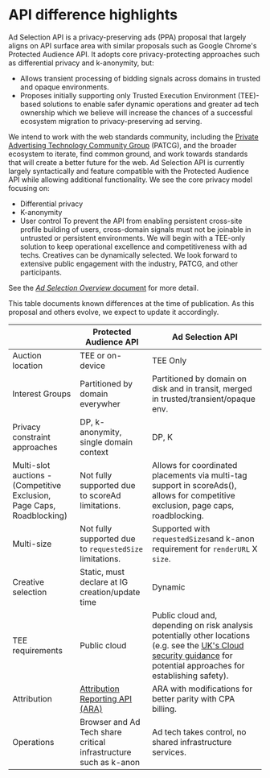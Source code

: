 # API difference highlights
Ad Selection API is a privacy-preserving ads (PPA) proposal that largely aligns on API surface area with similar proposals such as Google Chrome's Protected Audience API. It adopts core privacy-protecting approaches such as differential privacy and k-anonymity, but:
- Allows transient processing of bidding signals across domains in trusted and opaque environments.
- Proposes initially supporting only Trusted Execution Environment (TEE)-based solutions to enable safer dynamic operations and greater ad tech ownership which we believe will increase the chances of a successful ecosystem migration to privacy-preserving ad serving.

We intend to work with the web standards community, including the [Private Advertising Technology Community Group](https://patcg.github.io/) (PATCG), and the broader ecosystem to iterate, find common ground, and work towards standards that will create a better future for the web.
Ad Selection API is currently largely syntactically and feature compatible with the Protected Audience API while allowing additional functionality. We see the core privacy model focusing on:

- Differential privacy
- K-anonymity
- User control
To prevent the API from enabling persistent cross-site profile building of users, cross-domain signals must not be joinable in untrusted or persistent environments. We will begin with a TEE-only solution to keep operational excellence and competitiveness with ad techs. Creatives can be dynamically selected.
We look forward to extensive public engagement with the industry, PATCG, and other participants.

See the [_Ad Selection Overview_ document](Ad%20Selection%20Overview.md) for more detail.

This table documents known differences at the time of publication. As this proposal and others evolve, we expect to update it accordingly.

|  |Protected Audience API | Ad Selection API |
| - | - | - |
| Auction location | TEE or on-device | TEE Only |
| Interest Groups | Partitioned by domain everywher | Partitioned by domain on disk and in transit, merged in trusted/transient/opaque env. |
| Privacy constraint approaches | DP, k-anonymity, single domain context | DP, K |
| Multi-slot auctions - (Competitive Exclusion, Page Caps, Roadblocking) | Not fully supported due to scoreAd limitations.| Allows for coordinated placements via multi-tag support in scoreAds(), allows for competitive exclusion, page caps, roadblocking. |
| Multi-size | Not fully supported due to `requestedSize` limitations. | Supported with `requestedSizes`and k-anon requirement for `renderURL` X `size`. |
| Creative selection | Static, must declare at IG creation/update time | Dynamic |
| TEE requirements | Public cloud | Public cloud and, depending on risk analysis potentially other locations (e.g. see the [UK's Cloud security guidance](https://www.ncsc.gov.uk/collection/cloud/the-cloud-security-principles) for potential approaches for establishing safety). |
| Attribution | [Attribution Reporting API (ARA)](https://developer.chrome.com/en/docs/privacy-sandbox/attribution-reporting/) | ARA with modifications for better parity with CPA billing. |
| Operations | Browser and Ad Tech share  critical infrastructure such as k-anon | Ad tech takes control, no shared infrastructure services. |

